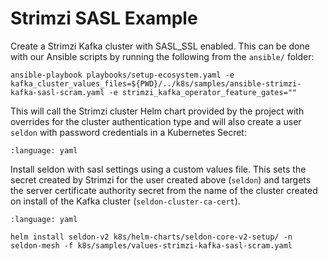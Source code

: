 # Strimzi SASL Example

Create a Strimzi Kafka cluster with SASL_SSL enabled.
This can be done with our Ansible scripts by running the following from the `ansible/` folder:

```
ansible-playbook playbooks/setup-ecosystem.yaml -e kafka_cluster_values_files=${PWD}/../k8s/samples/ansible-strimzi-kafka-sasl-scram.yaml -e strimzi_kafka_operator_feature_gates=""
```

This will call the Strimzi cluster Helm chart provided by the project with overrides for the cluster authentication type and will also create a user `seldon` with password credentials in a Kubernetes Secret:

```{literalinclude} ../../../../../../k8s/samples/ansible-strimzi-kafka-sasl-scram.yaml
:language: yaml
```

Install seldon with sasl settings using a custom values file. This sets the secret created by Strimzi for the user created above (`seldon`) and targets the server certificate authority secret from the name of the cluster created on install of the Kafka cluster (`seldon-cluster-ca-cert`). 

```{literalinclude} ../../../../../../k8s/samples/values-strimzi-kafka-sasl-scram.yaml
:language: yaml
```

```
helm install seldon-v2 k8s/helm-charts/seldon-core-v2-setup/ -n seldon-mesh -f k8s/samples/values-strimzi-kafka-sasl-scram.yaml
```
